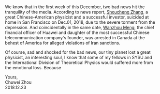 #     
We know that in the first week of this December, two bad news hit the tranquility of the media. According to news report, [Shoucheng Zhang](https://en.wikipedia.org/wiki/Shoucheng_Zhang), a great Chinese-American physicist and a successful investor, suicided at home in San Francisco on Dec.01, 2018, due to the severe torment from the depression. And coincidentally in the same date, [Wanzhou Meng](https://en.wikipedia.org/wiki/Meng_Wanzhou), the chief financial officer of Huawei and daughter of the most successful Chinese telecommunication company's founder, was arrested in Canada at the behest of America for alleged violations of Iran sanctions.        
                 
Of course, sad and shocked for the bad news, our tiny planet lost a great physicist, an interesting soul, I know that some of my fellows in SYSU and the International Division of Theoretical Physics would suffered more from the emotional loss. Because                  
                             
                   
Yours,          
Chuwei Zhou               
2018.12.23    
